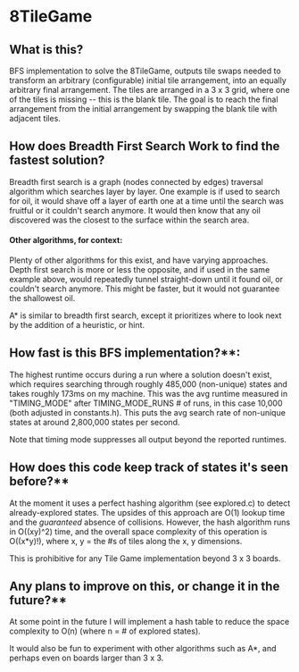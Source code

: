 # 8TileGame

## What is this? 
BFS implementation to solve the 8TileGame, outputs tile swaps needed to transform
an arbitrary (configurable) initial tile arrangement, into an equally arbitrary final arrangement.
The tiles are arranged in a 3 x 3 grid, where one of the tiles is missing -- this is the blank tile.
The goal is to reach the final arrangement from the initial arrangement by swapping the blank tile 
with adjacent tiles.
              
## How does Breadth First Search Work to find the fastest solution?
 Breadth first search is a graph (nodes connected by edges) traversal algorithm which searches layer 
by layer. One example is if used to search for oil, it would shave off a layer of earth one at a 
time until the search was fruitful or it couldn't search anymore. It would then know that any oil 
discovered was the closest to the surface within the search area.

#### Other algorithms, for context:
Plenty of other algorithms for this exist, and have varying approaches. Depth first search is more or 
less the opposite, and if used in the same example above, would repeatedly tunnel straight-down until it 
found oil, or couldn't search anymore. This might be faster, but it would not guarantee the shallowest oil.

A* is similar to breadth first search, except it prioritizes where to look next by the addition of 
a heuristic, or hint. 

## How fast is this BFS implementation?**: 
The highest runtime occurs during a run where a solution doesn't exist, which requires searching through roughly
485,000 (non-unique) states and takes roughly 173ms on my machine. This was the avg runtime measured in "TIMING_MODE" after TIMING_MODE_RUNS # of runs, 
in this case 10,000 (both adjusted in constants.h). This puts the avg search rate of non-unique states at around 2,800,000 states per second. 

Note that timing mode suppresses all output beyond the reported runtimes.
              

## How does this code keep track of states it's seen before?**
At the moment it uses a perfect hashing algorithm (see explored.c) to detect already-explored states.
The upsides of this approach are O(1) lookup time and the *guaranteed* absence of collisions.
However, the hash algorithm runs in O((xy)^2) time, and the overall space complexity of this operation is O((x*y)!), where x, y = the #s of tiles along the x, y dimensions.

This is prohibitive for any Tile Game implementation beyond 3 x 3 boards.

## Any plans to improve on this, or change it in the future?**
At some point in the future I will implement a hash table to reduce the space complexity
to O(n) (where n = # of explored states). 

It would also be fun to experiment with other algorithms such as A*, and perhaps even on boards larger than 3 x 3.  



